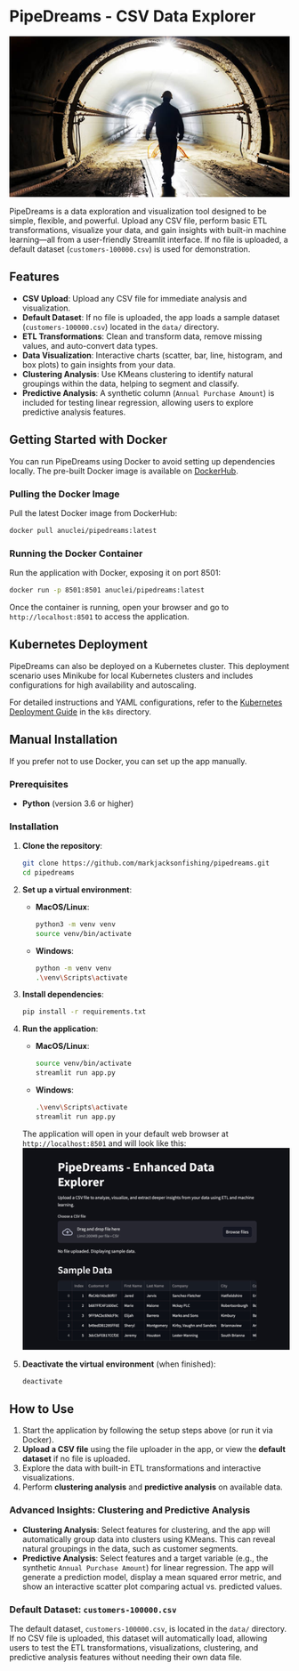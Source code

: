 # PipeDreams - CSV Data Explorer

![PipeDreams Header](images/istockphoto-1502938892-612x612.jpg)

PipeDreams is a data exploration and visualization tool designed to be simple, flexible, and powerful. Upload any CSV file, perform basic ETL transformations, visualize your data, and gain insights with built-in machine learning—all from a user-friendly Streamlit interface. If no file is uploaded, a default dataset (`customers-100000.csv`) is used for demonstration.

## Features

- **CSV Upload**: Upload any CSV file for immediate analysis and visualization.
- **Default Dataset**: If no file is uploaded, the app loads a sample dataset (`customers-100000.csv`) located in the `data/` directory.
- **ETL Transformations**: Clean and transform data, remove missing values, and auto-convert data types.
- **Data Visualization**: Interactive charts (scatter, bar, line, histogram, and box plots) to gain insights from your data.
- **Clustering Analysis**: Use KMeans clustering to identify natural groupings within the data, helping to segment and classify.
- **Predictive Analysis**: A synthetic column (`Annual Purchase Amount`) is included for testing linear regression, allowing users to explore predictive analysis features.

## Getting Started with Docker

You can run PipeDreams using Docker to avoid setting up dependencies locally. The pre-built Docker image is available on [DockerHub](https://hub.docker.com/repository/docker/anuclei/pipedreams).

### Pulling the Docker Image

Pull the latest Docker image from DockerHub:

```bash
docker pull anuclei/pipedreams:latest
```

### Running the Docker Container

Run the application with Docker, exposing it on port 8501:

```bash
docker run -p 8501:8501 anuclei/pipedreams:latest
```

Once the container is running, open your browser and go to `http://localhost:8501` to access the application.

## Kubernetes Deployment

PipeDreams can also be deployed on a Kubernetes cluster. This deployment scenario uses Minikube for local Kubernetes clusters and includes configurations for high availability and autoscaling.

For detailed instructions and YAML configurations, refer to the [Kubernetes Deployment Guide](k8s/k8s.md) in the `k8s` directory.

## Manual Installation

If you prefer not to use Docker, you can set up the app manually.

### Prerequisites

- **Python** (version 3.6 or higher)

### Installation

1. **Clone the repository**:
   ```bash
   git clone https://github.com/markjacksonfishing/pipedreams.git
   cd pipedreams
   ```

2. **Set up a virtual environment**:
   - **MacOS/Linux**:
     ```bash
     python3 -m venv venv
     source venv/bin/activate
     ```
   - **Windows**:
     ```bash
     python -m venv venv
     .\venv\Scripts\activate
     ```

3. **Install dependencies**:
   ```bash
   pip install -r requirements.txt
   ```

4. **Run the application**:
   - **MacOS/Linux**:
     ```bash
     source venv/bin/activate
     streamlit run app.py
     ```
   - **Windows**:
     ```bash
     .\venv\Scripts\activate
     streamlit run app.py
     ```

   The application will open in your default web browser at `http://localhost:8501` and will look like this:
![PipeDreams Browser](images/running_broswer.jpeg)

5. **Deactivate the virtual environment** (when finished):
   ```bash
   deactivate
   ```

## How to Use

1. Start the application by following the setup steps above (or run it via Docker).
2. **Upload a CSV file** using the file uploader in the app, or view the **default dataset** if no file is uploaded.
3. Explore the data with built-in ETL transformations and interactive visualizations.
4. Perform **clustering analysis** and **predictive analysis** on available data.

### Advanced Insights: Clustering and Predictive Analysis

- **Clustering Analysis**: Select features for clustering, and the app will automatically group data into clusters using KMeans. This can reveal natural groupings in the data, such as customer segments.
- **Predictive Analysis**: Select features and a target variable (e.g., the synthetic `Annual Purchase Amount`) for linear regression. The app will generate a prediction model, display a mean squared error metric, and show an interactive scatter plot comparing actual vs. predicted values.

### Default Dataset: `customers-100000.csv`

The default dataset, `customers-100000.csv`, is located in the `data/` directory. If no CSV file is uploaded, this dataset will automatically load, allowing users to test the ETL transformations, visualizations, clustering, and predictive analysis features without needing their own data file.
